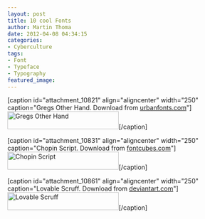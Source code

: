 ```yaml
---
layout: post
title: 10 cool Fonts
author: Martin Thoma
date: 2012-04-08 04:34:15
categories: 
- Cyberculture
tags: 
- Font
- Typeface
- Typography
featured_image: 
---
```

[caption id="attachment_10821" align="aligncenter" width="250" caption="Gregs Other Hand. Download from <a href=http://www.urbanfonts.com/fonts/Gregs_Other_Hand.htm>urbanfonts.com</a>"]<a href="http://martin-thoma.com/wp-content/uploads/2011/12/gregs-other-hand.png"><img src="http://martin-thoma.com/wp-content/uploads/2011/12/gregs-other-hand.png" alt="Gregs Other Hand" title="Gregs Other Hand" width="250" height="40" class="size-full wp-image-10821" /></a>[/caption]

[caption id="attachment_10831" align="aligncenter" width="250" caption="Chopin Script. Download from <a href=http://www.fontcubes.com/ChopinScript.font>fontcubes.com</a>"]<a href="http://martin-thoma.com/wp-content/uploads/2011/12/chopin-script.png"><img src="http://martin-thoma.com/wp-content/uploads/2011/12/chopin-script.png" alt="Chopin Script" title="Chopin Script" width="250" height="40" class="size-full wp-image-10831" /></a>[/caption]

[caption id="attachment_10861" align="aligncenter" width="250" caption="Lovable Scruff. Download from <a href=http://gallow.deviantart.com/art/Loveable-Scruff-67433906>deviantart.com</a>"]<a href="http://martin-thoma.com/wp-content/uploads/2011/12/lovable-scruff.png"><img src="http://martin-thoma.com/wp-content/uploads/2011/12/lovable-scruff.png" alt="Lovable Scruff" title="Lovable Scruff" width="250" height="40" class="size-full wp-image-10861" /></a>[/caption]